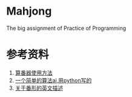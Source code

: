 # Mahjong
The big assignment of Practice of Programming 

# 参考资料
1. [算番器使用方法](https://github.com/ailab-pku/Chinese-Standard-Mahjong/tree/master/fan-calculator-usage/Mahjong-GB-CPP)
2. [一个简单的算法ai,用python写的](https://blog.csdn.net/weixin_33967071/article/details/91902465)  
3. [关于番形的英文描述](https://github.com/ailab-pku/Chinese-Standard-Mahjong/blob/master/mahjong-rules/A%20GUIDE%20TO%20MAHJONG%20Rules.pdf)
